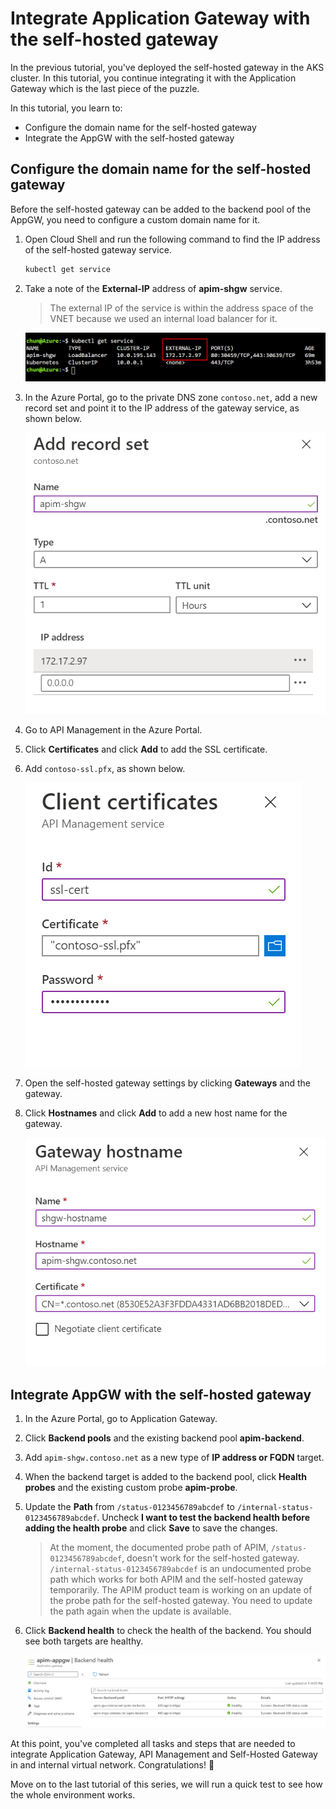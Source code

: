 # Integrate Application Gateway with the self-hosted gateway

In the previous tutorial, you've deployed the self-hosted gateway in the AKS cluster. In this tutorial, you continue integrating it with the Application Gateway which is the last piece of the puzzle.

In this tutorial, you learn to:

- Configure the domain name for the self-hosted gateway
- Integrate the AppGW with the self-hosted gateway

## Configure the domain name for the self-hosted gateway

Before the self-hosted gateway can be added to the backend pool of the AppGW, you need to configure a custom domain name for it.

1. Open Cloud Shell and run the following command to find the IP address of the self-hosted gateway service.
    ```bash
    kubectl get service
    ```
1. Take a note of the **External-IP** address of **apim-shgw** service.

    > The external IP of the service is within the address space of the VNET because we used an internal load balancer for it.

    ![service ip](images/shgw-service-ip.png)

1. In the Azure Portal, go to the private DNS zone `contoso.net`, add a new record set and point it to the IP address of the gateway service, as shown below.

    ![shgw record set](images/shgw-record-set.png)

1. Go to API Management in the Azure Portal.
1. Click **Certificates** and click **Add** to add the SSL certificate.
1. Add `contoso-ssl.pfx`, as shown below.

    ![apim add cert](images/apim-add-cert.png)

1. Open the self-hosted gateway settings by clicking **Gateways** and the gateway.
1. Click **Hostnames** and click **Add** to add a new host name for the gateway.

    ![shgw host name](images/shgw-hostname.png)

## Integrate AppGW with the self-hosted gateway

1. In the Azure Portal, go to Application Gateway.
1. Click **Backend pools** and the existing backend pool **apim-backend**.
1. Add `apim-shgw.contoso.net` as a new type of **IP address or FQDN** target.
1. When the backend target is added to the backend pool, click **Health probes** and the existing custom probe **apim-probe**.
1. Update the **Path** from `/status-0123456789abcdef` to `/internal-status-0123456789abcdef`. Uncheck **I want to test the backend health before adding the health probe** and click **Save** to save the changes.

    > At the moment, the documented probe path of APIM, `/status-0123456789abcdef`, doesn't work for the self-hosted gateway. `/internal-status-0123456789abcdef` is an undocumented probe path which works for both APIM and the self-hosted gateway temporarily. The APIM product team is working on an update of the probe path for the self-hosted gateway. You need to update the path again when the update is available.

1. Click **Backend health** to check the health of the backend. You should see both targets are healthy.

    ![app gateway both backend targets are healthy](images/appgw-both-backend-healthy.png)

At this point, you've completed all tasks and steps that are needed to integrate Application Gateway, API Management and Self-Hosted Gateway in and internal virtual network. Congratulations! 🎉

Move on to the last tutorial of this series, we will run a quick test to see how the whole environment works.
